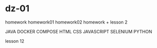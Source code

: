 # dz-01
homework
homework01
homework02
homework + lesson 2


JAVA
DOCKER COMPOSE
HTML
CSS
JAVASCRIPT
SELENIUM 
PYTHON

lesson 12